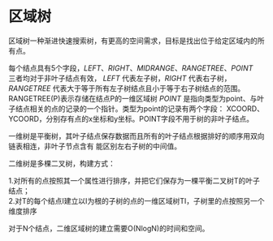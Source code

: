 区域树
===============
区域树一种渐进快速搜索树，有更高的空间需求，目标是找出位于给定区域内的所有点。

每个结点具有5个字段，*LEFT*、*RIGHT*、*MIDRANGE*、*RANGETREE*、*POINT*  
三者均对于非叶子结点有效， *LEFT* 代表左子树，*RIGHT* 代表右子树，*RANGETREE* 代表大于等于所有左子树结点且小于等于右子树结点的范围。 RANGETREE(P)表示存储在结点P的一维区域树
*POINT* 是指向类型为point、与叶子结点相关的点的记录的一个指针。类型为point的记录有两个字段：
XCOORD、YCOORD，分别存有点的x坐标和y坐标。POINT字段不用于树的非叶子结点。

一维树是平衡树，其叶子结点保存数据而且所有的叶子结点根据排好的顺序用双向链表相连，非叶子节点含有
能区别左右子树的中间值。

二维树是多棵二叉树，构建方式：

1.对所有的点按照其一个属性进行排序，并把它们保存为一棵平衡二叉树T的叶子结点；  
2.对T的每个结点I建立以I为根的子树的点的一维区域树TI，子树里的点按照另一个维度排序

对于N个结点，二维区域树的建立需要O(NlogN)的时间和空间。
